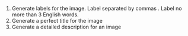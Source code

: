 1. Generate labels for the image. Label separated by commas . Label no more than 3 English words.
2. Generate a perfect title for the image
3. Generate a detailed description for an image
